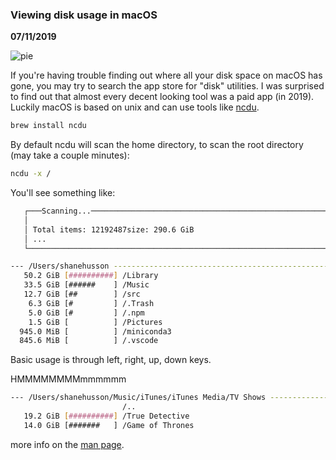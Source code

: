 ### Viewing disk usage in macOS

__07/11/2019__

![pie](https://imgs.xkcd.com/comics/disk_usage.png)

If you're having trouble finding out where all your disk space on macOS has gone, you may try to search the app store for "disk" utilities.
I was surprised to find out that almost every decent looking tool was a paid app (in 2019). Luckily macOS is based on unix and can use tools like [ncdu](https://dev.yorhel.nl/ncdu).

```bash
brew install ncdu
```

By default ncdu will scan the home directory, to scan the root directory (may take a couple minutes):

```bash
ncdu -x /
```

You'll see something like:

```bash
   ┌───Scanning...───────────────────────────────────────────────────────────────────────────────────────────────────────────────────────────────────────────────────────────────────────────────────────────┐
   │                                                                                                                                                                                                         │
   │ Total items: 12192487size: 290.6 GiB                                                                                                                                                                    │
   │ ...                                                                                                                                                                                                     │
   └─────────────────────────────────────────────────────────────────────────────────────────────────────────────────────────────────────────────────────────────────────────────────────────────────────────┘
```

```bash
--- /Users/shanehusson -----------------------------------------------------------------------------------------------------------------------------------------------------------------------------------------
   50.2 GiB [##########] /Library
   33.5 GiB [######    ] /Music
   12.7 GiB [##        ] /src
    6.3 GiB [#         ] /.Trash
    5.0 GiB [#         ] /.npm
    1.5 GiB [          ] /Pictures
  945.0 MiB [          ] /miniconda3
  845.6 MiB [          ] /.vscode
```

Basic usage is through left, right, up, down keys.

HMMMMMMMMmmmmmm

```bash
--- /Users/shanehusson/Music/iTunes/iTunes Media/TV Shows ------------------------------------------------------------------------------------------------------------------------------------------------------
                         /..
   19.2 GiB [##########] /True Detective
   14.0 GiB [#######   ] /Game of Thrones
```

more info on the [man page](https://dev.yorhel.nl/ncdu/man).
